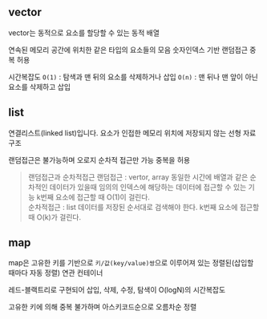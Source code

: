 ## vector

vector는 동적으로 요소를 할당할 수 있는 동적 배열

연속된 메모리 공간에 위치한 같은 타입의 요소들의 모음
숫자인덱스 기반 랜덤접근
중복 허용

시간복잡도
`O(1)` : 탐색과 맨 뒤의 요소를 삭제하거나 삽입
`O(n)` : 맨 뒤나 맨 앞이 아닌 요소를 삭제하고 삽입

## list

연결리스트(linked list)입니다. 요소가 인접한 메모리 위치에 저장되지 않는 선형 자료구조

랜덤접근은 불가능하며 오로지 순차적 접근만 가능
중복을 허용

> 랜덤접근과 순차적접근
> 랜덤접근 : vertor, array
> 동일한 시간에 배열과 같은 순차적인 데이터가 있을때
> 임의의 인덱스에 해당하는 데이터에 접근할 수 있는 기능
> k번째 요소에 접근할 때 O(1)이 걸린다. <br/>
> 순차적접근 : list
> 데이터를 저장된 순서대로 검색해야 한다.
> k번째 요소에 접근할 때 O(k)가 걸린다.

## map

map은 고유한 키를 기반으로 `키/값(key/value)쌍`으로 이루어져 있는 정렬된(삽입할 때마다 자동 정렬) 연관 컨테이너

레드-블랙트리로 구현되어 삽입, 삭제, 수정, 탐색이 O(logN)의 시간복잡도

고유한 키에 의해 중복 불가하며 아스키코드순으로 오름차순 정렬
